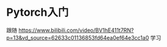 # Pytorch入门
跟随 https://www.bilibili.com/video/BV1hE411t7RN?p=13&vd_source=62633c01136853fd64ea0ef64e3cc1a0 学习

